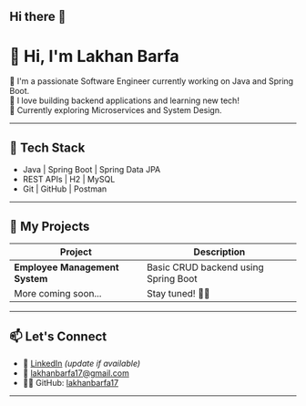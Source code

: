 ## Hi there 👋

<!--
**lakhanbarfa17/lakhanbarfa17** is a ✨ _special_ ✨ repository because its `README.md` (this file) appears on your GitHub profile.

Here are some ideas to get you started:

- 🔭 I’m currently working on ...
- 🌱 I’m currently learning ...
- 👯 I’m looking to collaborate on ...
- 🤔 I’m looking for help with ...
- 💬 Ask me about ...
- 📫 How to reach me: ...
- 😄 Pronouns: ...
- ⚡ Fun fact: ...
-->

# 👋 Hi, I'm Lakhan Barfa

🎯 I'm a passionate Software Engineer currently working on Java and Spring Boot.  
💼 I love building backend applications and learning new tech!  
🌱 Currently exploring Microservices and System Design.

---

## 🔧 Tech Stack

- Java | Spring Boot | Spring Data JPA
- REST APIs | H2 | MySQL
- Git | GitHub | Postman

---

## 📂 My Projects

| Project                         | Description                          |
|---------------------------------|--------------------------------------|
| **Employee Management System**  | Basic CRUD backend using Spring Boot |
| More coming soon...             | Stay tuned! 👨‍💻                     |

---

## 📫 Let's Connect

- 💼 [LinkedIn](https://www.linkedin.com/in/lakhanbarfa17) *(update if available)*
- 📩 lakhanbarfa17@gmail.com
- 🧑‍💻 GitHub: [lakhanbarfa17](https://github.com/lakhanbarfa17)

---
